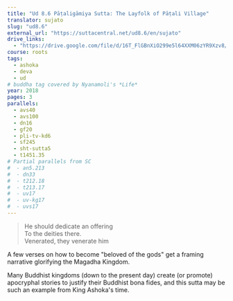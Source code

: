 ```yaml
---
title: "Ud 8.6 Pāṭaligāmiya Sutta: The Layfolk of Pāṭali Village"
translator: sujato
slug: "ud8.6"
external_url: "https://suttacentral.net/ud8.6/en/sujato"
drive_links:
  - "https://drive.google.com/file/d/16T_FlGBnXiO299e5l64XXM06zYR9Xzv8/view?usp=drivesdk"
course: roots
tags:
  - ashoka
  - deva
  - ud
# buddha tag covered by Nyanamoli's *Life*
year: 2018
pages: 3
parallels:
  - avs40
  - avs100
  - dn16
  - gf20
  - pli-tv-kd6
  - sf245
  - sht-sutta5
  - t1451.35
# Partial parallels from SC
#  - an5.213
#  - dn33
#  - t212.18
#  - t213.17
#  - uv17
#  - uv-kg17
#  - uvs17
---
```


> He should dedicate an offering  
To the deities there.  
Venerated, they venerate him

A few verses on how to become "beloved of the gods" get a framing narrative glorifying the Magadha Kingdom.

Many Buddhist kingdoms (down to the present day) create (or promote) apocryphal stories to justify their Buddhist bona fides, and this sutta may be such an example from King Ashoka's time.

